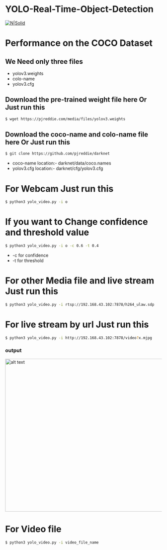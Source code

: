 # YOLO-Real-Time-Object-Detection

[![N|Solid](https://drive.google.com/uc?id=188X9uTU1_VT7TBu4wpnnIvmPizPxSTze)](https://www.facebook.com/harish.kumawat.9638)

# Performance on the COCO Dataset
## We Need only three files
- yolov3.weights
- colo-name
- yolov3.cfg

## Download the pre-trained weight file here Or Just run this
```sh
$ wget https://pjreddie.com/media/files/yolov3.weights
```
## Download the coco-name and colo-name file here Or Just run this
```sh
$ git clone https://github.com/pjreddie/darknet
```
- coco-name location:- darknet/data/coco.names
- yolov3.cfg location:- darknet/cfg/yolov3.cfg


# For Webcam Just run this 
```sh
$ python3 yolo_video.py -i o
```
# If you want to Change confidence and threshold value 
```sh
$ python3 yolo_video.py -i o -c 0.6 -t 0.4
```
-  -c for confidence
-  -t for threshold
# For other Media file and live stream Just run this 
```sh
$ python3 yolo_video.py -i rtsp://192.168.43.102:7878/h264_ulaw.sdp
```
# For live stream by url Just run this
```sh
$ python3 yolo_video.py -i http://192.168.43.102:7878/video?x.mjpg
```
### output
<img src="https://drive.google.com/uc?id=1bJaqu9NsLw87E64Gqxyh69Mu8S_QY23-" alt="alt text" width="1216" height="491"/>

# For Video file
```sh
$ python3 yolo_video.py -i video_file_name
```

